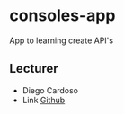# consoles-app

App to learning create API's

## Lecturer
 - Diego Cardoso
  - Link [Github](https://github.com/devdcardoso)